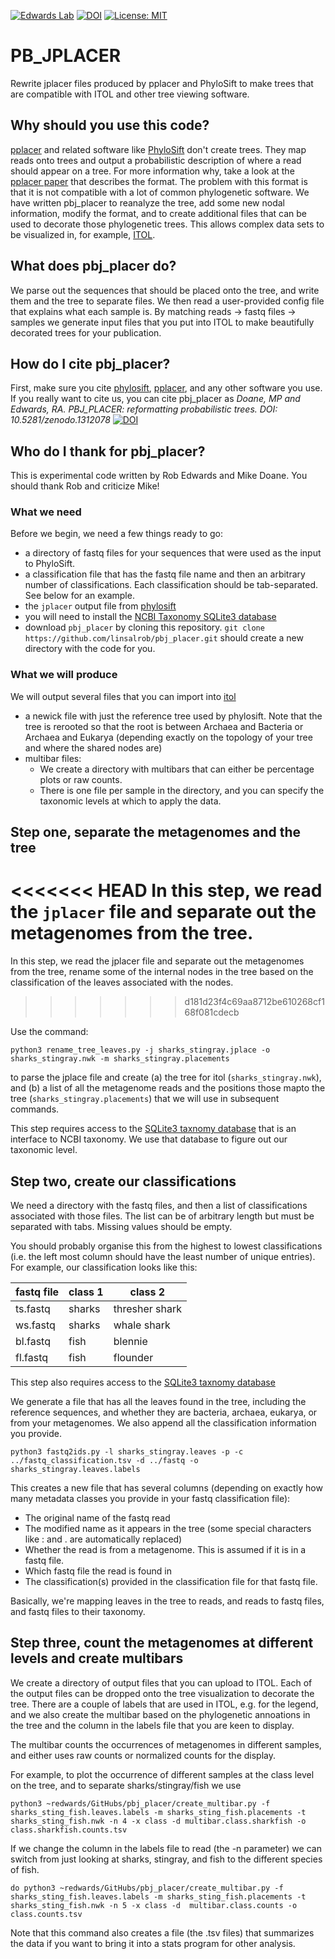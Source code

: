 [![Edwards Lab](https://img.shields.io/badge/Bioinformatics-EdwardsLab-03A9F4)](https://edwards.sdsu.edu/research)
[![DOI](https://zenodo.org/badge/140918593.svg)](https://zenodo.org/badge/latestdoi/140918593)
[![License: MIT](https://img.shields.io/badge/License-MIT-yellow.svg)](https://opensource.org/licenses/MIT)


# PB_JPLACER

Rewrite jplacer files produced by pplacer and PhyloSift to make trees that are compatible with ITOL and other tree 
viewing software.

## Why should you use this code?


[pplacer](http://matsen.github.io/pplacer/) and related software like [PhyloSift](https://phylosift.wordpress.com/) don't create trees. They map reads
onto trees and output a probabilistic description of where a read should appear on a tree. For more information why, take a look at the 
[pplacer paper](http://journals.plos.org/plosone/article?id=10.1371/journal.pone.0031009) that describes the format. The problem with this format
is that it is not compatible with a lot of common phylogenetic software. We have written pbj_placer to reanalyze the tree, add some new nodal information,
modify the format, and to create additional files that can be used to decorate those phylogenetic trees. 
This allows complex data sets to be visualized in, for example, [ITOL](https://itol.embl.de).

## What does pbj_placer do?

We parse out the sequences that should be placed onto the tree, and write them and the tree to separate files.
We then read a user-provided config file that explains what each sample is. By matching reads -> fastq files -> samples
we generate input files that you put into ITOL to make beautifully decorated trees for your publication.

## How do I cite pbj_placer?

First, make sure you cite [phylosift](https://www.ncbi.nlm.nih.gov/pubmed/24482762), [pplacer](https://www.ncbi.nlm.nih.gov/pubmed/21034504), and any other software you use. 
If you really want to cite us, you can cite pbj_placer as *Doane, MP and Edwards, RA. PBJ_PLACER: reformatting probabilistic trees. DOI: 10.5281/zenodo.1312078* 
[![DOI](https://zenodo.org/badge/140918593.svg)](https://zenodo.org/badge/latestdoi/140918593)

## Who do I thank for pbj_placer?

This is experimental code written by Rob Edwards and Mike Doane. You should thank Rob and criticize Mike!

### What we need

Before we begin, we need a few things ready to go:

- a directory of fastq files for your sequences that were used as the input to PhyloSift.
- a classification file that has the fastq file name and then an arbitrary number of classifications. Each classification should be tab-separated. See below for an example.
- the `jplacer` output file from [phylosift](https://github.com/gjospin/PhyloSift)
- you will need to install the [NCBI Taxonomy SQLite3 database](https://github.com/linsalrob/EdwardsLab/tree/master/taxon)
- download `pbj_placer` by cloning this repository. `git clone https://github.com/linsalrob/pbj_placer.git` should create a new directory with the code for you.

### What we will produce

We will output several files that you can import into [itol](https://itol.embl.de)

- a newick file with just the reference tree used by phylosift. Note that the tree is rerooted
so that the root is between Archaea and Bacteria or Archaea and Eukarya (depending exactly on the topology of your tree
and where the shared nodes are)
- multibar files:
  - We create a directory with multibars that can either be percentage plots or raw counts.
  - There is one file per sample in the directory, and you can specify the taxonomic levels at which to apply the data.



## Step one, separate the metagenomes and the tree

<<<<<<< HEAD
In this step, we read the `jplacer` file and separate out the metagenomes from the tree. 
=======
In this step, we read the jplacer file and separate out the metagenomes from the tree, rename some of the internal nodes in the tree
based on the classification of the leaves associated with the nodes.
>>>>>>> d181d23f4c69aa8712be610268cf168f081cdecb

Use the command:

```
python3 rename_tree_leaves.py -j sharks_stingray.jplace -o sharks_stingray.nwk -m sharks_stingray.placements
```

to parse the jplace file and create (a) the tree for itol (`sharks_stingray.nwk`), and (b) a list of all the metagenome reads
and the positions those mapto the tree (`sharks_stingray.placements`) that we will use in subsequent commands.

This step requires access to the [SQLite3 taxnomy database](https://github.com/linsalrob/EdwardsLab/tree/master/taxon)
that is an interface to NCBI taxonomy. We use that database to figure out our taxonomic level.


## Step two, create our classifications

We need a directory with the fastq files, and then a list of classifications associated with those files.
The list can be of arbitrary length but must be separated with tabs. Missing values should be empty.

You should probably organise this from the highest to lowest classifications (i.e. the left most 
column should have the least number of unique entries). For example, our classification looks like this:

| fastq file | class 1 | class 2 |
| --- | --- | --- | 
| ts.fastq | sharks | thresher shark | 
| ws.fastq | sharks | whale shark |
| bl.fastq | fish | blennie |
| fl.fastq | fish | flounder |

This step also requires access to the [SQLite3 taxnomy database](https://github.com/linsalrob/EdwardsLab/tree/master/taxon)

We generate a file that has all the leaves found in the tree, including the reference sequences, and whether they are 
bacteria, archaea, eukarya, or from your metagenomes. We also append all the classification information you provide.

```
python3 fastq2ids.py -l sharks_stingray.leaves -p -c ../fastq_classification.tsv -d ../fastq -o sharks_stingray.leaves.labels
```

This creates a new file that has several columns (depending on exactly how many metadata classes you provide in your
fastq classification file):

- The original name of the fastq read
- The modified name as it appears in the tree (some special characters like : and . are automatically replaced)
- Whether the read is from a metagenome. This is assumed if it is in a fastq file.
- Which fastq file the read is found in
- The classification(s) provided in the classification file for that fastq file.

Basically, we're mapping leaves in the tree to reads, and reads to fastq files, and fastq files to their taxonomy.


## Step three, count the metagenomes at different levels and create multibars

We create a directory of output files that you can upload to ITOL. Each of the output files can be dropped onto the tree
visualization to decorate the tree. There are a couple of labels that are used in ITOL, e.g. for the legend, and 
we also create the multibar based on the phylogenetic annoations in the tree and the column in the 
labels file that you are keen to display.

The multibar counts the occurrences of metagenomes in different samples, and either uses raw counts or normalized
counts for the display.

For example, to plot the occurrence of different samples at the class level on the tree, and to separate sharks/stingray/fish
we use 

```angular2html
python3 ~redwards/GitHubs/pbj_placer/create_multibar.py -f  sharks_sting_fish.leaves.labels -m sharks_sting_fish.placements -t sharks_sting_fish.nwk -n 4 -x class -d multibar.class.sharkfish -o class.sharkfish.counts.tsv
```

If we change the column in the labels file to read (the -n parameter) we can switch from just looking at sharks, stingray,
and fish to the different species of fish. 

````angular2html
do python3 ~redwards/GitHubs/pbj_placer/create_multibar.py -f  sharks_sting_fish.leaves.labels -m sharks_sting_fish.placements -t sharks_sting_fish.nwk -n 5 -x class -d  multibar.class.counts -o class.counts.tsv
````

Note that this command also creates a file (the .tsv files) that summarizes the data if you want to bring it into
a stats program for other analysis.

